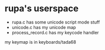 # rupa's userspace

* rupa.c has some unicode script mode stuff
* unicode.c has my unicode map
* process_record.c has my keycode handler

my keymap is in keyboards/tada68
